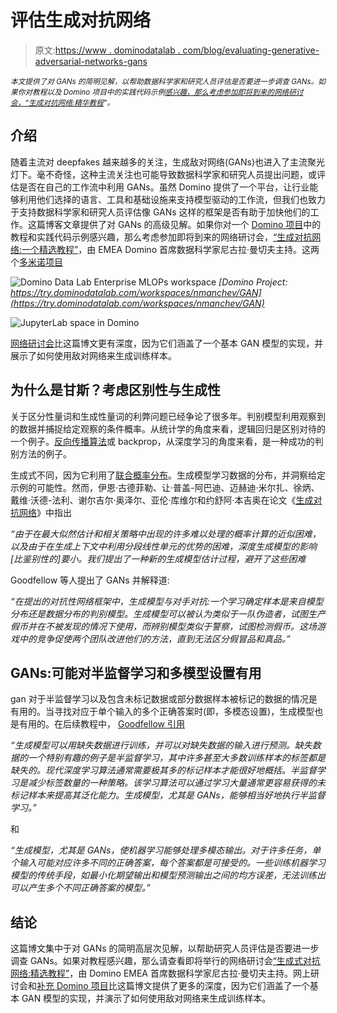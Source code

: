 # 评估生成对抗网络

> 原文:[https://www . dominodatalab . com/blog/evaluating-generative-adversarial-networks-gans](https://www.dominodatalab.com/blog/evaluating-generative-adversarial-networks-gans)

*<small>本文提供了对 GANs 的简明见解，以帮助数据科学家和研究人员评估是否要进一步调查 GANs。如果你对教程以及 Domino 项目中的实践代码示例[感兴趣，那么考虑参加即将到来的网络研讨会，“](https://try.dominodatalab.com/u/nmanchev/GAN/overview)[生成对抗网络:精华教程](https://www.brighttalk.com/webcast/17563/379668)”。</small>*

## 介绍

随着主流对 deepfakes 越来越多的关注，生成敌对网络(GANs)也进入了主流聚光灯下。毫不奇怪，这种主流关注也可能导致数据科学家和研究人员提出问题，或评估是否在自己的工作流中利用 GANs。虽然 Domino 提供了一个平台，让行业能够利用他们选择的语言、工具和基础设施来支持模型驱动的工作流，但我们也致力于支持数据科学家和研究人员评估像 GANs 这样的框架是否有助于加快他们的工作。这篇博客文章提供了对 GANs 的高级见解。如果你对一个 [Domino 项目](https://try.dominodatalab.com/u/nmanchev/GAN/overview)中的教程和实践代码示例感兴趣，那么考虑参加即将到来的网络研讨会，[“生成对抗网络:一个精选教程”](https://www.brighttalk.com/webcast/17563/379668)，由 EMEA Domino 首席数据科学家尼古拉·曼切夫主持。这两个[多米诺项目](https://try.dominodatalab.com/u/nmanchev/GAN/overview)

![Domino Data Lab Enterprise MLOPs workspace](../Images/6b1e1dd9d48df10435ae75f1f1e5bdfa.png) *[Domino Project: https://try.dominodatalab.com/workspaces/nmanchev/GAN](https://try.dominodatalab.com/workspaces/nmanchev/GAN)*

![JupyterLab space in Domino](../Images/e143e8fb167e937b850a47e38b22fa7c.png)

[网络研讨会](https://www.brighttalk.com/webcast/17563/379668)比这篇博文更有深度，因为它们涵盖了一个基本 GAN 模型的实现，并展示了如何使用敌对网络来生成训练样本。

## 为什么是甘斯？考虑区别性与生成性

关于区分性量词和生成性量词的利弊问题已经争论了很多年。判别模型利用观察到的数据并捕捉给定观察的条件概率。从统计学的角度来看，逻辑回归是区别对待的一个例子。[反向传播算法](https://www.deeplearningbook.org/contents/mlp.html#pf25)或 backprop，从深度学习的角度来看，是一种成功的判别方法的例子。

生成式不同，因为它利用了[联合概率分布](https://en.wikipedia.org/wiki/Joint_probability_distribution)。生成模型学习数据的分布，并洞察给定示例的可能性。然而，伊恩·古德菲勒、让·普盖-阿巴迪、迈赫迪·米尔扎、徐炳、戴维·沃德-法利、谢尔吉尔·奥泽尔、亚伦·库维尔和约舒阿·本吉奥在论文《[生成对抗网络](https://papers.nips.cc/paper/5423-generative-adversarial-nets)》中指出

*“由于在最大似然估计和相关策略中出现的许多难以处理的概率计算的近似困难，以及由于在生成上下文中利用分段线性单元的优势的困难，深度生成模型的影响[比鉴别性的]要小。我们提出了一种新的生成模型估计过程，避开了这些困难*

Goodfellow 等人提出了 GANs 并解释道:

*“在提出的对抗性网络框架中，生成模型与对手对抗:一个学习确定样本是来自模型分布还是数据分布的判别模型。生成模型可以被认为类似于一队伪造者，试图生产假币并在不被发现的情况下使用，而辨别模型类似于警察，试图检测假币。这场游戏中的竞争促使两个团队改进他们的方法，直到无法区分假冒品和真品。”*

## GANs:可能对半监督学习和多模型设置有用

gan 对于半监督学习以及包含未标记数据或部分数据样本被标记的数据的情况是有用的。当寻找对应于单个输入的多个正确答案时(即，多模态设置)，生成模型也是有用的。在后续教程中， [Goodfellow 引用](https://arxiv.org/pdf/1701.00160.pdf)

*“生成模型可以用缺失数据进行训练，并可以对缺失数据的输入进行预测。缺失数据的一个特别有趣的例子是半监督学习，其中许多甚至大多数训练样本的标签都是缺失的。现代深度学习算法通常需要极其多的标记样本才能很好地概括。半监督学习是减少标签数量的一种策略。该学习算法可以通过学习大量通常更容易获得的未标记样本来提高其泛化能力。生成模型，尤其是 GANs，能够相当好地执行半监督学习。”*

和

*“生成模型，尤其是 GANs，使机器学习能够处理多模态输出。对于许多任务，单个输入可能对应许多不同的正确答案，每个答案都是可接受的。一些训练机器学习模型的传统手段，如最小化期望输出和模型预测输出之间的均方误差，无法训练出可以产生多个不同正确答案的模型。”*

## 结论

这篇博文集中于对 GANs 的简明高层次见解，以帮助研究人员评估是否要进一步调查 GANs。如果对教程感兴趣，那么请查看即将举行的网络研讨会[“生成式对抗网络:精选教程”](https://www.brighttalk.com/webcast/17563/379668)，由 Domino EMEA 首席数据科学家尼古拉·曼切夫主持。网上研讨会和[补充 Domino 项目](https://try.dominodatalab.com/u/nmanchev/GAN/overview)比这篇博文提供了更多的深度，因为它们涵盖了一个基本 GAN 模型的实现，并演示了如何使用敌对网络来生成训练样本。